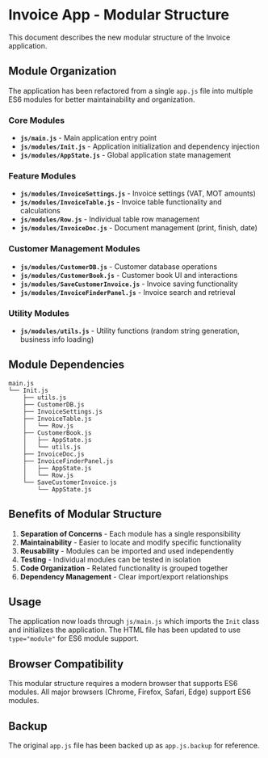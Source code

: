 # Invoice App - Modular Structure

This document describes the new modular structure of the Invoice application.

## Module Organization

The application has been refactored from a single `app.js` file into multiple ES6 modules for better maintainability and organization.

### Core Modules

- **`js/main.js`** - Main application entry point
- **`js/modules/Init.js`** - Application initialization and dependency injection
- **`js/modules/AppState.js`** - Global application state management

### Feature Modules

- **`js/modules/InvoiceSettings.js`** - Invoice settings (VAT, MOT amounts)
- **`js/modules/InvoiceTable.js`** - Invoice table functionality and calculations
- **`js/modules/Row.js`** - Individual table row management
- **`js/modules/InvoiceDoc.js`** - Document management (print, finish, date)

### Customer Management Modules

- **`js/modules/CustomerDB.js`** - Customer database operations
- **`js/modules/CustomerBook.js`** - Customer book UI and interactions
- **`js/modules/SaveCustomerInvoice.js`** - Invoice saving functionality
- **`js/modules/InvoiceFinderPanel.js`** - Invoice search and retrieval

### Utility Modules

- **`js/modules/utils.js`** - Utility functions (random string generation, business info loading)

## Module Dependencies

```
main.js
└── Init.js
    ├── utils.js
    ├── CustomerDB.js
    ├── InvoiceSettings.js
    ├── InvoiceTable.js
    │   └── Row.js
    ├── CustomerBook.js
    │   ├── AppState.js
    │   └── utils.js
    ├── InvoiceDoc.js
    ├── InvoiceFinderPanel.js
    │   ├── AppState.js
    │   └── Row.js
    └── SaveCustomerInvoice.js
        └── AppState.js
```

## Benefits of Modular Structure

1. **Separation of Concerns** - Each module has a single responsibility
2. **Maintainability** - Easier to locate and modify specific functionality
3. **Reusability** - Modules can be imported and used independently
4. **Testing** - Individual modules can be tested in isolation
5. **Code Organization** - Related functionality is grouped together
6. **Dependency Management** - Clear import/export relationships

## Usage

The application now loads through `js/main.js` which imports the `Init` class and initializes the application. The HTML file has been updated to use `type="module"` for ES6 module support.

## Browser Compatibility

This modular structure requires a modern browser that supports ES6 modules. All major browsers (Chrome, Firefox, Safari, Edge) support ES6 modules.

## Backup

The original `app.js` file has been backed up as `app.js.backup` for reference.

